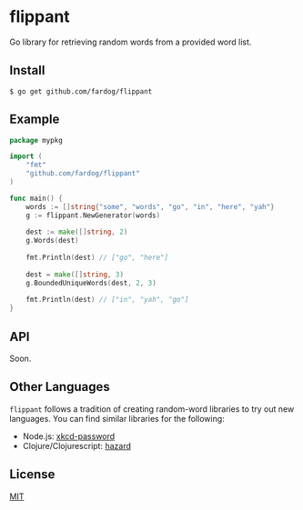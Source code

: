 # flippant

Go library for retrieving random words from a provided word list.

## Install

```
$ go get github.com/fardog/flippant
```

## Example

```go 
package mypkg

import (
    "fmt"
    "github.com/fardog/flippant"
)

func main() {
    words := []string{"some", "words", "go", "in", "here", "yah"}
    g := flippant.NewGenerator(words)
    
    dest := make([]string, 2)
    g.Words(dest)
    
    fmt.Println(dest) // ["go", "here"]
    
    dest = make([]string, 3)
    g.BoundedUniqueWords(dest, 2, 3)
    
    fmt.Println(dest) // ["in", "yah", "go"]
}
```

## API

Soon.

## Other Languages

`flippant` follows a tradition of creating random-word libraries to try out
new languages. You can find similar libraries for the following:

- Node.js: [xkcd-password][]
- Clojure/Clojurescript: [hazard][]

## License

[MIT](./LICENSE)

[xkcd-password]: https://github.com/fardog/xkcd-password
[hazard]: https://github.com/fardog/hazard

